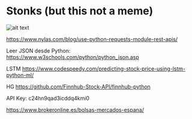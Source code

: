 # Stonks (but this not a meme)

![alt text](https://static.wikia.nocookie.net/memes-pedia/images/d/df/Nada.png/revision/latest?cb=20201119214705&path-prefix=es)

https://www.nylas.com/blog/use-python-requests-module-rest-apis/

Leer JSON desde Python:
https://www.w3schools.com/python/python_json.asp

LSTM
https://www.codespeedy.com/predicting-stock-price-using-lstm-python-ml/

HG
https://github.com/Finnhub-Stock-API/finnhub-python

API Key: c24hn9qad3icddq4kmi0

https://www.brokeronline.es/bolsas-mercados-espana/
